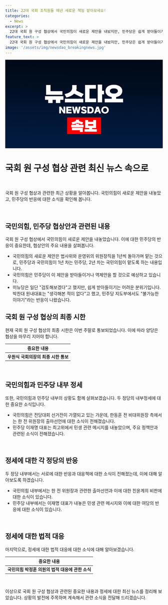 ```yaml
---
title: 22대 국회 조직원들 매년 새로운 책임 맡아보세요!
categories:
  - News
excerpt: >
  22대 국회 원 구성 협상에서 국민의힘이 새로운 제안을 내놨지만, 민주당은 쉽게 받아들이기 어려운 분위기다. 법사위와 운영위의 위원장직을 1년씩 돌아가며 맡자는 내용이며, 양당은 협상 중이지만 아직 수긍하고 있지 않다. 또한, 국회의장은 이번 주말을 원 구성 협상 최종 시한으로 통보했고, 국민의힘과 민주당에서는 정계 인사들의 동향도 주목받고 있다.
feature_text: >
  22대 국회 원 구성 협상에서 국민의힘이 새로운 제안을 내놨지만, 민주당은 쉽게 받아들이기 어려운 분위기다. 법사위와 운영위의 위원장직을 1년씩 돌아가며 맡자는 내용이며, 양당은 협상 중이지만 아직 수긍하고 있지 않다. 또한, 국회의장은 이번 주말을 원 구성 협상 최종 시한으로 통보했고, 국민의힘과 민주당에서는 정계 인사들의 동향도 주목받고 있다.
image: '/assets/img/newsdao_breakingnews.jpg'
---
```


<p><img src="/assets/img/newsdao_breakingnews.jpg" alt="pcversion 속보" /></p>

<h1 data-ke-size="size26"><b>국회 원 구성 협상 관련 최신 뉴스 속으로</b></h1>

<p data-ke-size="size16">&nbsp;</p>

<p>국회 원 구성 협상과 관련한 최근 상황을 알아봅니다. 국민의힘이 새로운 제안을 내놓았고, 민주당의 반응에 대한 소식을 확인해 봅니다.</p>

<p data-ke-size="size16">&nbsp;</p>

<h2 data-ke-size="size26">국민의힘, 민주당 협상안과 관련된 내용</h2>

<p data-ke-size="size16">국회 원 구성 협상에서 국민의힘이 새로운 제안을 내놓았습니다. 이에 대한 민주당의 반응이 중요한데, 협상안의 주요 내용을 살펴봅니다.</p>

<ul>
<li>국민의힘의 새로운 제안은 법사위와 운영위의 위원장직을 1년씩 돌아가며 맡는 것으로, 민주당과 국민의힘이 1년 차는 민주당, 2년 차는 국민의힘이 맡도록 하는 내용입니다.</li>
<li>국민의힘은 민주당이 이 제안을 받아들이거나 역제안을 할 것으로 예상하고 있습니다.</li>
<li>미뉴당은 일단 "검토해보겠다"고 했지만, 쉽게 받아들이기는 어려운 분위기입니다. 박찬대 원내대표는 "생각해본 적이 없다"고 했고, 민주당 지도부에서도 "불가능한 이야기"라는 반응이 나왔습니다.</li>
</ul>

<h2 data-ke-size="size26">국회 원 구성 협상의 최종 시한</h2>

<p data-ke-size="size16">현재 국회 원 구성 협상의 최종 시한은 이번 주말로 통보되었습니다. 이에 따라 양당은 협상을 마무리 지어야 합니다.</p>

<table>
<thead>
<tr>
<th style="text-align: center;">중요한 내용</th>
</tr>
</thead>
<tbody>
<tr>
<td style="text-align: center; height: 17px;"><b>우원식 국회의장의 최종 시한 통보</b></td>
</tr>
</tbody>
</table>

<p data-ke-size="size16">&nbsp;</p>

<h2 data-ke-size="size26">국민의힘과 민주당 내부 정세</h2>

<p data-ke-size="size16">또한, 국민의힘과 민주당 내부의 상황도 함께 살펴보겠습니다. 두 정당의 내부정세에 대한 중요한 소식입니다.</p>

<ul>
<li>국민의힘은 전당대회 선거전이 가열되고 있는 가운데, 한동훈 전 비대위원장 측에서는 한 전 위원장의 출마선언에 대한 소식이 전해졌습니다.</li>
<li>민주당 이재명 대표는 최고위에서 민생 관련 메시지를 내놓았으며, 주요 정책안과 관련된 소식이 전해졌습니다.</li>
</ul>

<p data-ke-size="size16">&nbsp;</p>

<h2 data-ke-size="size26">정세에 대한 각 정당의 반응</h2>

<p data-ke-size="size16">두 정당 내부에서는 서로에 대한 반응과 대응책에 대한 소식이 전해졌는데, 이에 대해 알아보도록 하겠습니다.</p>

<ul>
<li>국민의힘 내부에서는 한 전 위원장과 관련한 출마선언과 이에 대한 친윤계의 비판에 대한 소식이 있습니다.</li>
<li>민주당 내부에서는 이재명 대표가 내놓은 민생 관련 메시지와 이에 대한 여당의 반응에 대한 소식이 있습니다.</li>
</ul>

<p data-ke-size="size16">&nbsp;</p>

<h2 data-ke-size="size26">정세에 대한 법적 대응</h2>

<p data-ke-size="size16">마지막으로, 정세에 대한 법적 대응에 대한 소식에 대해 알아보겠습니다.</p>

<table>
<thead>
<tr>
<th style="text-align: center;">중요한 내용</th>
</tr>
</thead>
<tbody>
<tr>
<td style="text-align: center; height: 17px;"><b>국민의힘 박정훈 의원의 법적 대응에 관한 소식</b></td>
</tr>
</tbody>
</table>

<p data-ke-size="size16">&nbsp;</p>

<p data-ke-size="size16">이상으로 국회 원 구성 협상과 관련된 중요한 내용과 정세에 대한 최신 뉴스를 정리해 보았습니다. 상황의 발전에 주목하며 계속해서 관련 소식을 전달해 드리겠습니다.</p>

<p data-ke-size="size16">&nbsp;</p>

